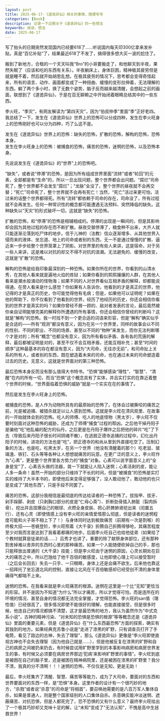 ```yaml
---
layout: post
title: 2025-06-17-《道诡异仙》相关的事情，随便写写
categories: [Book]
description: 记录一下近期关于《道诡异仙》的一些想法
keywords: 阅读，想法
date: 2025-06-17
---
```


写了抬头的日期突然发现国内已经要618了……听说国内每天印300亿拿来发补贴，真是“百亿补贴”了，结果最近618了不发了，搞得很多想大买一波的尬住了。

搬到了新地方，合租的一个天天叫我“Bro”的小哥要搬走了，和他聊天到半夜，果然失眠了（应该和吃的东西有关系）。半夜躺床上，身体巨困，精神极其疲劳但是就是睡不着，然后就开始胡思乱想。在极其疲劳的情况下，思考都会变得奇怪起来，所有的语言、动作、画面都变成了一种扭曲、缓慢的变形拉伸着，无法理解的东西。躺了两个多小时，换了无数个姿势，脑子反而越来越清醒，会想起之前的画面，联想到了《道诡异仙》，于是在百无聊赖之中开始闭着眼睛总结其中的一些东西。

李火旺，“季灾”，有网友解读为“第四天灾”，因为“伯叔仲季”里面“季”正好老四。我总结了一下，发生在《道诡异仙》世界上的恐怖可以分成四种，发生在李火旺身上的恐怖刚好也可以分为四种，巧了么这不是。

发生在《道诡异仙》世界上的恐怖：缺失的恐怖，扩散的恐怖，解构的恐怖，恐怖本身。     
发生在李火旺身上的恐怖：被捕食的恐怖，痛苦的恐怖，迷惘的恐怖，以及恐怖本身。

先说说发生在《道诡异仙》的“世界”上的恐怖吧。    

“缺失”，或者说“停滞”的恐怖，是因为所有组成世界里面“流转”或者“轮回”的元素，全部都是有“生命”的，所以一旦出现问题，整个世界都会出问题。“腐烂”司命死了，整个世界都不会发生“腐烂”；“龙脉”全没了，整个世界的昼夜就不会再交替；“死亡”司命死了，整个世界就不会再有死亡！当然，“死亡”活过来更可怕，活过来的话整个世界都得死。所有“流转”都依赖于司命的存在，司命没了，所有过程就不会再发生。任何一种常识性的概念都可能遭遇无法预料、突然降临的缺失。这种缺失以“天灾”的形式破坏一切，这就是“缺失”的恐怖。     

扩散的恐怖，和“停滞”的恐怖是相辅相成的。停滞的出现是一瞬间的，但是其影响却会因为其他过程的存在而不断扩散。昼夜交替停滞了，粮食种不出来，大齐人就只能逐渐沦落到吃尸体的地步。信于儿神的（法教）信众逐渐增多、从其他世界入侵而来的液体、坐忘道、地上的司命或者别的东西，无一不是通过慢慢的扩散、逼近来一步步给整个世界笼罩上了阴影。对世界里的有些人来讲，这是宿命，对于另一些人来讲，这是难以对抗的却又不得不对抗的浪潮。无法避免的、缓慢的改变，这就是“扩散”的恐怖。     

解构的恐怖是给我印象最深刻的一种恐怖。如果你所在的世界，你看到的山清水秀，在其他人看来就是遍地火焰的炼狱；如果你看到的熙熙攘攘的人群，在其他人看来是潮水般涌动的怪物海；如果不同的人对世界看似互相矛盾的解释，却都能说得通，在旁人看来是什么感觉？你如果有人告诉你，他看到的才是真正的世界，他记得的才是真正的历史，你可能觉得他有毛病；但是，如果他可以证明呢？如果在他的帮助下，你不仅看到了他看到的世界，经历了他经历的历史，你还会相信你看到的世界才是真实的吗？如果你曾经不屑一顾的、敌对者发表的言论，最后竟然被你亲自证明能够完美的解释你所遭遇的所有事情，你还会相信你曾经的判断吗？这就是“解构”的恐怖。我一时找不到一个更合适的词语来形容，但是“解构”确实似乎是合适的——所有“观测”都没有意义，因为在另一个世界里，同样的故事会以不同的性别、不同的职业、不同的场景、甚至以不同的“物种”来发生，而你无法判断哪个才是对的；所有“概念”也都没有意义，因为所有看似矛盾、各有各的荒唐的解释，最后都被证明是对的，甚至不仅不会互相矛盾，还能互相补充；甚至“时间的顺序”这种最基本的存在都没有意义，因为“大司命，无往亦无前”，和司命扯上关系的所有人，或者别的东西，既在塑造着未来的司命，也在通过未来的司命塑造着过去的历史。无意义，这就是世界面对的第三种恐怖。     

最后恐怖本身反而没有那么值得大书特书。“恐惧”能够感染“理性”、“智慧”、“清醒”在内的所有一切，而当“恐惧”这个概念具有了实体，并且实打实的在靠近着整个世界的时候，“世界面临着恐惧的威胁”就是一个实实在在的事情了。    


然后是发生在李火旺身上的恐怖。

被捕食的恐怖，是人作为动物所具有的最原始的恐怖了。在体会过被撕咬的痛苦之前，光是被追捕、被猎杀就足以让人感到恐怖。这就是李火旺在清风观里、在故事的一开始就体会到的恐怖。吃人的师傅、吃人的地底怪物（黑太岁），李火旺不仅要时刻面对这种恐怖的威胁，还成为了师傅“捕食”过程的帮凶。之后他干掉丹阳子是骗他“吃”他乱编的配方的仙丹，之后更是在丹阳子爆炸之后把他的碎片“吃”了下去（导致后来丹阳子很长时间阴魂不散），在逃脱正德寺追捕的过程中，幻化出丹阳子的时候，进攻的方法也是“吃”，把正德寺的和尚从里到外直接吃空了。压制幻象的方法，也是吃，吃黑太岁，在另一个世界（他没有清醒着的那个）吃老鼠、玻璃渣、铁钉、石头等等各种让人想想就痛苦的玩意。在更广泛的意义上，李火旺作为“心素”，更是整个世界里各方势力的“捕食”对象。心素可以说字面意义上的“全身是宝”了，心素舌头做的法器，晃一下就能让人陷入迷惘；心素活剥的皮，能让人多一条命！虽然一开始的部分只维持了不长的时间，但是“被捕食”的恐怖是实打实的维持了大半本书的，即使他后来变得足够强了，没人敢动他了，敢动他的也只是变成了“其他东西”，只是手段不同罢了。     

痛苦的恐怖，这部分我相信是最彻底的传达给读者的一种恐怖了。拔指甲、拔牙、剁手跺脚、剥皮（只剥胸口部分的皮是“仁母心斋”）、折断肋骨插入肺脏（裂肉拆骨）、挖出并且捏爆自己的眼球、点燃全身皮肤、把心肝脾肺肾挖出来（闰置五行）、还有心灵（即使情感上没有李火旺的亲情爱情那么彻底，但是读者的迷惘程度可能和火子哥不相上下了！）与身体同时达到极致痛苦（前期有一次是割喉）的终极大招——苍蜣登阶，李火旺照着《大千录》折腾自己折腾得够呛，其痛苦程度至少对我而言是达到了我看着都痛的地步。后面李火旺自己也给他徒弟（如果给了个教材就算是徒弟的话……）吕秀才也讲了，重要的除了献祭身体部位，还有那种割舍掉难以舍弃的东西时心里的那种痛苦。如果一个人能随便砍掉自己的手，那也只能释放出普通的《大千录》技能；但是李火旺由于迷惘的原因，心灵长期处在巨大的痛苦之中，所以巴虺给了他千百倍的敏感度，让他即使心理上可以接受暂时（之后会长回去）失去一只手、一只眼睛，身体上还是会痛不欲生。后来他也靠这一招拜托了坐忘道北风的控制，直接让北风在千百倍敏感却已经受创不清的身体里痛得气都喘不上来。     

迷惘的恐怖，在我看来就是李火旺痛苦的根源。迷惘在这里是一个比“无知”更恰当的形容。并不是因为不知道“为什么”所以才痛苦，所以才觉得可怕，而是连所在的环境的情况、甚至自身的情况都无法完全掌握，才觉得恐怖。李火旺的san值（理性值）已经很高了，很多情况即使不能很好的理解，也能直接接受，但是很多时候，他连自己的情况都搞不清楚，这才是最恐怖的地方，我认为虽然作为“中式克系小说”，古神的精神污染、“对未知的恐惧是恐惧的根源”等等概念还是《道诡异仙》里面的重要元素，但是《道诡异仙》在“什么东西最恐怖”方面的探索，确实有其独到的地方。如果经典克苏鲁小说是“走进了漆黑的旷野，只有调查员打开了手电筒，看见了路边的古神，失去了理智”，那么《道诡异仙》更像是“李火旺即使直视古神也不会失去理智（因为他自己就是……），但是他被反复在漆黑的旷野和自己的病房之间被扔来扔去，有时候尝试用旷野里学到的本事影响病房和病房世界发生的事，有时候又必须要在病房世界那边‘犯病’来影响旷野里的事情”。李火旺到底是被困在自己的脑子里，还是被困在精神病院里，还是被困在漆黑的旷野里？我分不清，我真的分不清啊！！！迷惘的恐怖，不仅仅是无知，更是无助！     

最后，李火旺集齐了清醒、智慧、痛苦等等能力，成为了大司命，要面对的东西和世界要面对的东西一样，是“恐惧”本身。这里作者的设计有一个很巧妙的地方，“杀戮”或者说“杀意”的司命是“将相首”，要召唤祂需要的是八百万军人集体自杀，如果是普通人，则是整个国家级别的人口集体自杀。杀意确实能冲淡迷惘、遮蔽痛苦、对抗恐惧，但是人都死完了，恐不恐惧的又有什么意义？最终李火旺给出了一个极其巧妙却又克味十足的解，让“未知”变成了“无法认知”，不愧是高中生拯救世界！     


